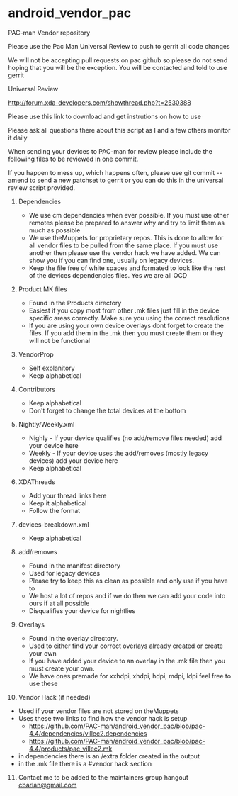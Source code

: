 android_vendor_pac
==================

PAC-man Vendor repository

Please use the Pac Man Universal Review to push to gerrit all code changes

We will not be accepting pull requests on pac github so please do not send hoping that you will be the exception. You will be contacted and told to use gerrit

Universal Review

http://forum.xda-developers.com/showthread.php?t=2530388

Please use this link to download and get instrutions on how to use

Please ask all questions there about this script as I and a few others monitor it daily


When sending your devices to PAC-man for review please include the following files to be reviewed in one commit.

If you happen to mess up, which happens often, please use git commit --amend to send a new patchset to gerrit or you can do this in the universal review script provided.


1. Dependencies
   - We use cm dependencies when ever possible. If you must use other remotes please be prepared to answer why and try to limit them as much as possible
   - We use theMuppets for proprietary repos. This is done to allow for all vendor files to be pulled from the same place. If you must use another then please use the vendor hack we have added. We can show you if you can find one, usually on legacy devices.
   - Keep the file free of white spaces and formated to look like the rest of the devices dependencies files. Yes we are all OCD

2. Product MK files
   - Found in the Products directory
   - Easiest if you copy most from other .mk files just fill in the device specific areas correctly. Make sure you using the correct resolutions
   - If you are using your own device overlays dont forget to create the files. If you add them in the .mk then you must create them or they will not be functional

3. VendorProp
   - Self explanitory
   - Keep alphabetical

4. Contributors
   - Keep alphabetical
   - Don't forget to change the total devices at the bottom

5. Nightly/Weekly.xml
   - Nighly - If your device qualifies (no add/remove files needed) add your device here
   - Weekly - If your device uses the add/removes (mostly legacy devices) add your device here
   - Keep alphabetical

6. XDAThreads
   - Add your thread links here
   - Keep it alphabetical
   - Follow the format

7. devices-breakdown.xml
   - Keep alphabetical

8. add/removes
   - Found in the manifest directory
   - Used for legacy devices
   - Please try to keep this as clean as possible and only use if you have to
   - We host a lot of repos and if we do then we can add your code into ours if at all possible
   - Disqualifies your device for nightlies

9. Overlays
   - Found in the overlay directory.
   - Used to either find your correct overlays already created or create your own
   - If you have added your device to an overlay in the .mk file then you must create your own.
   - We have ones premade for xxhdpi, xhdpi, hdpi, mdpi, ldpi feel free to use these

10. Vendor Hack (if needed)
   - Used if your vendor files are not stored on theMuppets
   - Uses these two links to find how the vendor hack is setup
        - https://github.com/PAC-man/android_vendor_pac/blob/pac-4.4/dependencies/villec2.dependencies
		- https://github.com/PAC-man/android_vendor_pac/blob/pac-4.4/products/pac_villec2.mk
   - in dependencies there is an /extra folder created in the output
   - in the .mk file there is a #vendor hack section

11. Contact me to be added to the maintainers group hangout cbarlan@gmail.com